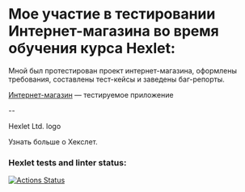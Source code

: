 # Мое участие в тестировании Интернет-магазина во время обучения курса Hexlet:
Мной был протестирован проект интернет-магазина, оформлены требования, составлены тест-кейсы и заведены баг-репорты.

[Интернет-магазин](https://hexlet-products-store.vercel.app/) — тестируемое приложение



--

Hexlet Ltd. logo

Узнать больше о Хекслет.
### Hexlet tests and linter status:
[![Actions Status](https://github.com/julia-ju25/qa-engineer-project-84/actions/workflows/hexlet-check.yml/badge.svg)](https://github.com/julia-ju25/qa-engineer-project-84/actions)
